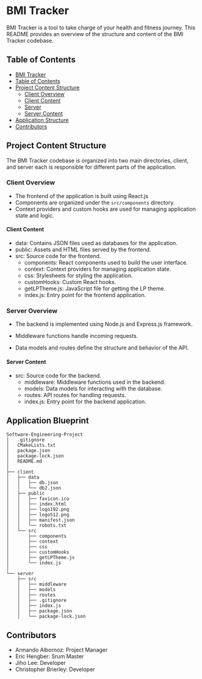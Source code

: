 # BMI Tracker
<a name="bmi-tracker"></a>
BMI Tracker is a tool to take charge of your health and fitness journey.
This README provides an overview of the structure and content of the BMI Tracker codebase.

## Table of Contents
<a name="table-of-contents"></a>
- [BMI Tracker](#bmi-tracker)
- [Table of Contents](#table-of-contents)
- [Project Content Structure](#project-content-structure)
    - [Client Overview](#client-overview)
    - [Client Content](#client-content)
    - [Server](#server-overview)
    - [Server Content](#server-content)
- [Application Structure](#application-structure)
- [Contributors](#contributors)

## Project Content Structure
<a name="project-content-structure"></a>
The BMI Tracker codebase is organized into two main directories, client, and server
each is responsible for different parts of the application.

### Client Overview
<a name="client-overview"></a>
- The frontend of the application is built using React.js
- Components are organized under the `src/components` directory.
- Context providers and custom hooks are used for managing application state and logic.

#### Client Content
<a name="client-content"></a>
- data: Contains JSON files used as databases for the application.
- public: Assets and HTML files served by the frontend.
- src: Source code for the frontend.
  - components: React components used to build the user interface.
  - context: Context providers for managing application state.
  - css: Stylesheets for styling the application.
  - customHooks: Custom React hooks.
  - getLPTheme.js: JavaScript file for getting the LP theme.
  - index.js: Entry point for the frontend application.

### Server Overview
<a name="server-overview"></a>

- The backend is implemented using Node.js and Express.js framework. 

- Middleware functions handle incoming requests. 

- Data models and routes define the structure and behavior of the API.

#### Server Content
<a name="server-content"></a>
- src: Source code for the backend.
  - middleware: Middleware functions used in the backend.
  - models: Data models for interacting with the database.
  - routes: API routes for handling requests.
  - index.js: Entry point for the backend application.

## Application Blueprint

```
Software-Engineering-Project
│   .gitignore
│   CMakeLists.txt
│   package.json
│   package-lock.json
│   README.md
│
├── client
│   ├── data
│   │   ├── db.json
│   │   └── db2.json
│   ├── public
│   │   ├── favicon.ico
│   │   ├── index.html
│   │   ├── logo192.png
│   │   ├── logo512.png
│   │   ├── manifest.json
│   │   └── robots.txt
│   └── src
│       ├── components
│       ├── context
│       ├── css
│       ├── customHooks
│       ├── getLPTheme.js
│       └── index.js
│
└── server
    ├── src
    │   ├── middleware
    │   ├── models
    │   ├── routes
    │   ├── .gitignore
    │   ├── index.js
    │   ├── package.json
    │   └── package-lock.json
```

## Contributors
<a name="contributors"></a> 
  - Armando Albornoz: Project Manager
  - Eric Hengber: Srum Master
  - Jiho Lee: Developer
  - Christopher Brierley: Developer